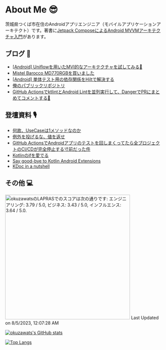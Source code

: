 # About Me 😎

茨城県つくば市在住のAndroidアプリエンジニア（モバイルアプリケーションアーキテクト）です。著書に[Jetpack ComposeによるAndroid MVVMアーキテクチャ入門](https://nextpublishing.jp/book/13660.html)があります。

## ブログ 🚀

<!-- BLOG-POST-LIST:START -->
- [[Android] Uniflowを用いたMVI的なアーキテクチャを試してみる🦄](https://okuzawats.com/blog/uniflow/)
- [Mistel Barocco MD770RGBを買いました](https://okuzawats.com/blog/barocco/)
- [[Android] 単体テスト用の依存関係をHiltで解決する](https://okuzawats.com/blog/test-dependency-by-hilt/)
- [俺のパブリックリポジトリ](https://okuzawats.com/blog/my-public-repositories/)
- [GitHub ActionsでktlintとAndroid Lintを並列実行して、DangerでPRにまとめてコメントする🐝](https://okuzawats.com/blog/lint-android-with-github-actions/)
<!-- BLOG-POST-LIST:END -->

## 登壇資料 🎙️

- [何故、UseCaseは1メソッドなのか](https://speakerdeck.com/okuzawats/he-gu-usecaseha1mesotudonanoka)
- [例外を投げるな、値を返せ](https://speakerdeck.com/okuzawats/li-wai-wotou-geruna-zhi-wofan-se)
- [GitHub ActionsでAndroidアプリのテストを回しまくってたら全プロジェクトのCI/CDが完全停止する寸前だった件](https://speakerdeck.com/okuzawats/cdgawan-quan-ting-zhi-surucun-qian-datutajian)
- [Kotlinのifを愛でる](https://speakerdeck.com/okuzawats/kotlinnoifwoai-deru)
- [Say good-bye to Kotlin Android Extensions](https://speakerdeck.com/okuzawats/say-good-bye-to-kotlin-android-extensions)
- [KDoc in a nutshell](https://speakerdeck.com/okuzawats/kdoc-in-a-nutshell)

## その他 💻

<!--START_SECTION:lapras-card-->
<p ><a href="https://lapras.com/public/okuzawats" target="_blank" rel="noopener noreferrer"><img alt="okuzawatsのLAPRASでのスコアは次の通りです: エンジニアリング: 3.79 / 5.0, ビジネス: 3.43 / 5.0, インフルエンス: 3.64 / 5.0." src="https://lapras-card-generator.vercel.app/api/svg?e=3.79&b=3.43&i=3.64&b1=%23020E27&b2=%230E5593&i1=%23030E21&i2=%231688BF&l=ja" width="400" ></a>  
Last Updated on 8/5/2023, 12:07:28 AM</p>
<!--END_SECTION:lapras-card-->

[![okuzawats's GitHub stats](https://github-readme-stats.vercel.app/api?username=okuzawats)](https://github.com/anuraghazra/github-readme-stats)

[![Top Langs](https://github-readme-stats.vercel.app/api/top-langs/?username=okuzawats)](https://github.com/anuraghazra/github-readme-stats)

